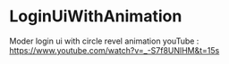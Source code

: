 # LoginUiWithAnimation
Moder login ui with circle revel animation
youTube : https://www.youtube.com/watch?v=_-S7f8UNlHM&t=15s
